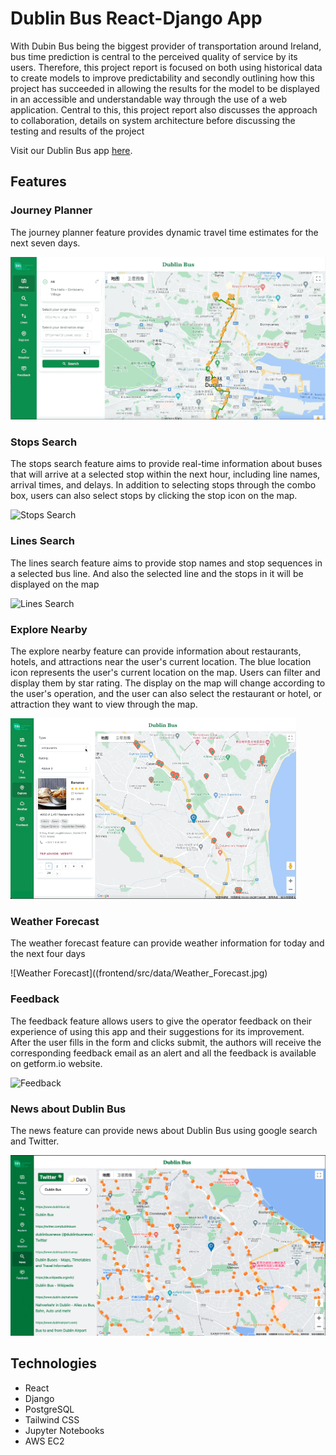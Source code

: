 # Dublin Bus React-Django App


With Dubin Bus being the biggest provider of transportation around Ireland, bus time prediction is central to the perceived quality of service by its users. Therefore, this project report is focused on both using historical data to create models to improve predictability and secondly outlining how this project has succeeded in allowing the results for the model to be displayed in an accessible and understandable way through the use of a web application. Central to this, this project report also discusses the approach to collaboration, details on system architecture before discussing the testing and results of the project

Visit our Dublin Bus app [here](http://ec2-34-245-45-115.eu-west-1.compute.amazonaws.com:3000/).

## Features

### Journey Planner

The journey planner feature provides dynamic travel time estimates for the next seven days. 

![Journey Planner](frontend/src/data/Journey_Planner.gif)

### Stops Search

The stops search feature aims to provide real-time information about buses that will arrive at a selected stop within the next hour, including line names, arrival times, and delays. In addition to selecting stops through the combo box, users can also select stops by clicking the stop icon on the map.

![Stops Search](frontend/src/data/Stops_Search.gif)

### Lines Search

The lines search feature aims to provide stop names and stop sequences in a selected bus line. And also the selected line and the stops in it will be displayed on the map

![Lines Search](frontend/src/data/Lines_Search.gif)

### Explore Nearby

The explore nearby feature can provide information about restaurants, hotels, and attractions near the user's current location. The blue location icon represents the user's current location on the map. Users can filter and display them by star rating. The display on the map will change according to the user's operation, and the user can also select the restaurant or hotel, or attraction they want to view through the map.

![Explore Nearby](frontend/src/data/Explore_Nearby.gif)

### Weather Forecast

The weather forecast feature can provide weather information for today and the next four days 

![Weather Forecast]((frontend/src/data/Weather_Forecast.jpg)

### Feedback

The feedback feature allows users to give the operator  feedback on their experience of using this app and their suggestions for its improvement. After the user fills in the form and clicks submit, the authors will receive the corresponding feedback email as an alert and all the feedback is available on getform.io website.

![Feedback](frontend/src/data/Feedback.png)

### News about Dublin Bus

The news feature can provide news about Dublin Bus using google search and Twitter.

![News about Dublin Bus](frontend/src/data/News.png)


## Technologies

- React
- Django
- PostgreSQL
- Tailwind CSS
- Jupyter Notebooks
- AWS EC2


